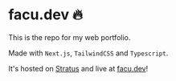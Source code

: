 # facu.dev 🔥

This is the repo for my web portfolio.

Made with `Next.js`, `TailwindCSS` and `Typescript`.

It's hosted on [Stratus](https://stratus.services) and live at [facu.dev](https://facu.dev/)!
